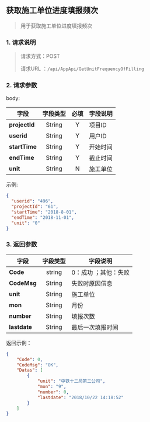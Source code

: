 ## 获取施工单位进度填报频次

> 用于获取施工单位进度填报频次

### 1. 请求说明

> 请求方式：POST
>
> 请求URL ：`/api/AppApi/GetUnitFrequencyOfFilling`

### 2. 请求参数

body:

| 字段          | 字段类型 | 必填 | 字段说明 |
| ------------- | :------: | :--: | -------- |
| **projectId** |  String  |  Y   | 项目ID   |
| **userid**    |  String  |  Y   | 用户ID   |
| **startTime** |  String  |  Y   | 开始时间 |
| **endTime**   |  String  |  Y   | 截止时间 |
| **unit**      |  String  |  N   | 施工单位 |

示例:

```json
{
  "userid": "496",
  "projectId": "61",
  "startTime": "2018-8-01",
  "endTime": "2018-11-01",
  "unit": "0"
}
```

### 3. 返回参数

| 字段         | 字段类型 | 字段说明             |
| ------------ | :------: | -------------------- |
| **Code**     |  string  | 0：成功 ；其他：失败 |
| **CodeMsg**  |  String  | 失败时原因信息       |
| **unit**     |  String  | 施工单位             |
| **mon**      |  String  | 月份                 |
| **number**   |  String  | 填报次数             |
| **lastdate** |  String  | 最后一次填报时间     |

返回示例：

```json
{
    "Code": 0, 
    "CodeMsg": "OK", 
    "Datas": [
        {
            "unit": "中铁十二局第二公司", 
            "mon": "9", 
            "number": 0, 
            "lastdate": "2018/10/22 14:18:52"
        }
    ]
}
```